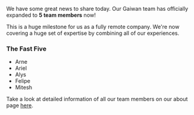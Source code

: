 We have some great news to share today. Our Gaiwan team has officially expanded
to **5 team members** now!

This is a huge milestone for us as a fully remote company. We're now covering 
a huge set of expertise by combining all of our experiences.

### The Fast Five

* Arne
* Ariel
* Alys
* Felipe
* Mitesh

Take a look at detailed information of all our team members on our about page [here](/about/).
